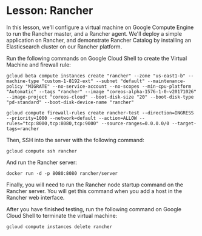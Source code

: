 # Lesson: Rancher
In this lesson, we'll configure a virtual machine on Google Compute Engine to run the Rancher master, and a Rancher agent. We'll deploy a simple application on Rancher, and demonstrate Rancher Catalog by installing an Elasticsearch cluster on our Rancher platform.

Run the following commands on Google Cloud Shell to create the Virtual Machine and firewall rule:
```
gcloud beta compute instances create "rancher" --zone "us-east1-b" --machine-type "custom-1-8192-ext" --subnet "default" --maintenance-policy "MIGRATE" --no-service-account --no-scopes --min-cpu-platform "Automatic" --tags "rancher" --image "coreos-alpha-1576-1-0-v20171026" --image-project "coreos-cloud" --boot-disk-size "20" --boot-disk-type "pd-standard" --boot-disk-device-name "rancher"

gcloud compute firewall-rules create rancher-test --direction=INGRESS --priority=1000 --network=default --action=ALLOW --rules="tcp:8000,tcp:8080,tcp:9000" --source-ranges=0.0.0.0/0 --target-tags=rancher
```

Then, SSH into the server with the following command:
```
gcloud compute ssh rancher
```

And run the Rancher server:
```
docker run -d -p 8080:8080 rancher/server
```

Finally, you will need to run the Rancher node startup command on the Rancher server. You will get this command when you add a host in the Rancher web interface.

After you have finished testing, run the following command on Google Cloud Shell to terminate the virtual machine:
```
gcloud compute instances delete rancher
```

